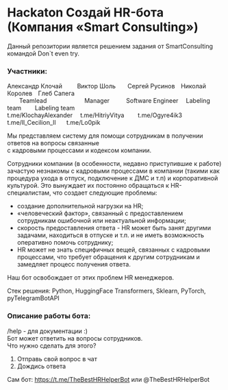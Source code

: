 # Hackaton Создай HR-бота (Компания «Smart Consulting»)

Данный репозитории является решением задания от SmartConsulting командой Don`t even try.

### Участники:

Александр Клочай&ensp;&ensp;&ensp;&emsp;Виктор Шоль&ensp;&ensp;&emsp;Сергей Русинов&ensp;&ensp;Николай Королев&ensp;&ensp;Глеб Сапега  
&emsp;&emsp;Teamlead &emsp;&emsp;&emsp;&emsp;&emsp;&emsp;Manager	&emsp;&emsp;&ensp;Software Engineer	 &emsp;Labeling team	&emsp;&emsp;Labeling team  
t.me/KlochayAlexander  &ensp;&ensp;t.me/HitriyVitya	&emsp;&emsp;t.me/Ogyre4ik3	&emsp;t.me/ll_Cecilion_ll	 &emsp;&ensp;t.me/Lo0pik


Мы представляем систему для помощи сотрудникам в получении ответов на вопросы связанные  
с кадровыми процессами и кодексом компании.  

Сотрудники компании (в особенности, недавно приступившие к работе) зачастую незнакомы с
кадровыми процессами в компании (такими как процедура ухода в отпуск, подключение к ДМС и т.п)
и корпоративной культурой. Это вынуждает их постоянно обращаться к HR-специалистам, что
создает следующие проблемы:
- создание дополнительной нагрузки на HR;
- «человеческий фактор», связанный с предоставлением сотрудникам ошибочной или неактуальной
информации;
- скорость предоставления ответа - HR может быть занят другими задачами, находиться в отпуске и
т.п. и не иметь возможность оперативно помочь сотруднику;
- HR может не знать специфичных вещей, связанных с кадровыми процессами, что требует
обращения к другим сотрудникам и замедляет процесс получения ответа.

Наш бот освобождает от этих проблем HR менеджеров.

Стек решения: Python, HuggingFace Transformers, Sklearn, PyTorch, pyTelegramBotAPI


### Описание работы бота:
/help - для документации :)  
Бот может ответить на вопросы сотрудников.  
Что нужно сделать для этого?
1. Отправь свой вопрос в чат
2. Дождись ответа

Сам бот: https://t.me/TheBestHRHelperBot или @TheBestHRHelperBot
